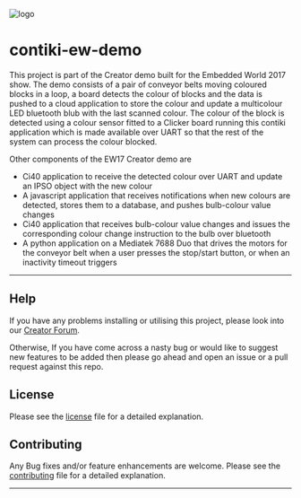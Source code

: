 ![logo](https://static.creatordev.io/logo-md-s.svg)

# contiki-ew-demo

This project is part of the Creator demo built for the Embedded World 2017 show. The demo consists of a pair of conveyor belts moving coloured blocks in a loop, a board detects the colour of blocks and the data is pushed to a cloud application to store the colour and update a multicolour LED bluetooth blub with the last scanned colour.  The colour of the block is detected using a colour sensor fitted to a Clicker board running this contiki application which is made available over UART so that the rest of the system can process the colour blocked.

Other components of the EW17 Creator demo are

* Ci40 application to receive the detected colour over UART and update an IPSO object with the new colour
* A javascript application that receives notifications when new colours are detected, stores them to a database, and pushes bulb-colour value changes
* Ci40 application that receives bulb-colour value changes and issues the corresponding colour change instruction to the bulb over bluetooth
* A python application on a Mediatek 7688 Duo that drives the motors for the conveyor belt when a user presses the stop/start button, or when an inactivity timeout triggers

---

## Help

If you have any problems installing or utilising this project, please look into 
our [Creator Forum](https://forum.creatordev.io). 

Otherwise, If you have come across a nasty bug or would like to suggest new 
features to be added then please go ahead and open an issue or a pull request 
against this repo.

## License

Please see the [license](LICENSE) file for a detailed explanation.

## Contributing

Any Bug fixes and/or feature enhancements are welcome. Please see the 
[contributing](CONTRIBUTING.md) file for a detailed explanation.

--- 